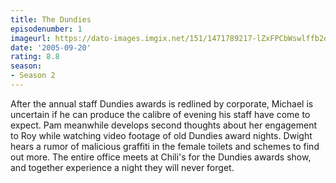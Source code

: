 ```yaml
---
title: The Dundies
episodenumber: 1
imageurl: https://dato-images.imgix.net/151/1471789217-lZxFPCbWswlffb2oIKdVmmr4gLg.jpg?ixlib=rb-1.1.0&ch=DPR%2CWidth&auto=compress%2Cformat
date: '2005-09-20'
rating: 8.8
season:
- Season 2
---
```


After the annual staff Dundies awards is redlined by corporate, Michael is uncertain if he can produce the calibre of evening his staff have come to expect. Pam meanwhile develops second thoughts about her engagement to Roy while watching video footage of old Dundies award nights. Dwight hears a rumor of malicious graffiti in the female toilets and schemes to find out more. The entire office meets at Chili's for the Dundies awards show, and together experience a night they will never forget.